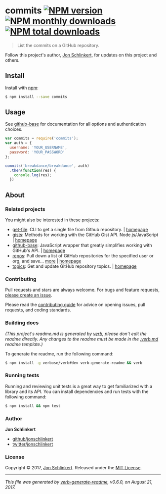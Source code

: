 # commits [![NPM version](https://img.shields.io/npm/v/commits.svg?style=flat)](https://www.npmjs.com/package/commits) [![NPM monthly downloads](https://img.shields.io/npm/dm/commits.svg?style=flat)](https://npmjs.org/package/commits) [![NPM total downloads](https://img.shields.io/npm/dt/commits.svg?style=flat)](https://npmjs.org/package/commits)

> List the commits on a GitHub repository.

Follow this project's author, [Jon Schlinkert](https://github.com/jonschlinkert), for updates on this project and others.

## Install

Install with [npm](https://www.npmjs.com/):

```sh
$ npm install --save commits
```

## Usage

See [github-base](https://github.com/jonschlinkert/github-base) for documentation for all options and authentication choices.

```js
var commits = require('commits');
var auth = {
  username: 'YOUR_USERNAME',
  password: 'YOUR_PASSWORD'
};

commits('breakdance/breakdance', auth)
  .then(function(res) {
    console.log(res);
  })
```

## About

### Related projects

You might also be interested in these projects:

* [get-file](https://www.npmjs.com/package/get-file): CLI to get a single file from Github repository. | [homepage](https://github.com/jonschlinkert/get-file "CLI to get a single file from Github repository.")
* [gists](https://www.npmjs.com/package/gists): Methods for working with the GitHub Gist API. Node.js/JavaScript | [homepage](https://github.com/jonschlinkert/gists "Methods for working with the GitHub Gist API. Node.js/JavaScript")
* [github-base](https://www.npmjs.com/package/github-base): JavaScript wrapper that greatly simplifies working with GitHub's API. | [homepage](https://github.com/jonschlinkert/github-base "JavaScript wrapper that greatly simplifies working with GitHub's API.")
* [repos](https://www.npmjs.com/package/repos): Pull down a list of GitHub repositories for the specified user or org, and save… [more](https://github.com/jonschlinkert/repos) | [homepage](https://github.com/jonschlinkert/repos "Pull down a list of GitHub repositories for the specified user or org, and save to a local JSON file.")
* [topics](https://www.npmjs.com/package/topics): Get and update GitHub repository topics. | [homepage](https://github.com/jonschlinkert/topics "Get and update GitHub repository topics.")

### Contributing

Pull requests and stars are always welcome. For bugs and feature requests, [please create an issue](../../issues/new).

Please read the [contributing guide](.github/contributing.md) for advice on opening issues, pull requests, and coding standards.

### Building docs

_(This project's readme.md is generated by [verb](https://github.com/verbose/verb-generate-readme), please don't edit the readme directly. Any changes to the readme must be made in the [.verb.md](.verb.md) readme template.)_

To generate the readme, run the following command:

```sh
$ npm install -g verbose/verb#dev verb-generate-readme && verb
```

### Running tests

Running and reviewing unit tests is a great way to get familiarized with a library and its API. You can install dependencies and run tests with the following command:

```sh
$ npm install && npm test
```

### Author

**Jon Schlinkert**

* [github/jonschlinkert](https://github.com/jonschlinkert)
* [twitter/jonschlinkert](https://twitter.com/jonschlinkert)

### License

Copyright © 2017, [Jon Schlinkert](https://github.com/jonschlinkert).
Released under the [MIT License](LICENSE).

***

_This file was generated by [verb-generate-readme](https://github.com/verbose/verb-generate-readme), v0.6.0, on August 21, 2017._